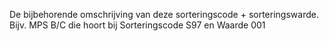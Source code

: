 De bijbehorende omschrijving van deze sorteringscode + sorteringswarde. Bijv. MPS B/C die hoort bij Sorteringscode S97 en Waarde 001